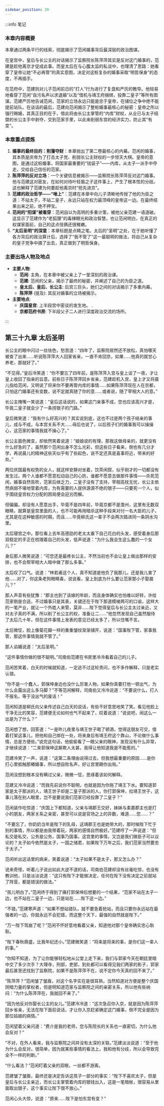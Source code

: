 ```yaml
---
sidebar_position: 39
---
```


:::info 笔记

### 本章内容概要

本章通过两条平行的线索，彻底揭示了范闲婚事背后最深层的政治图谋。

在皇宫中，皇后与长公主的对话揭示了监察院长陈萍萍其实是反对这门婚事的，范建是趁他离京才促成此事。而皇太后在与心腹太监的私谈中，也理清了思路：她看穿了皇帝让她“不必再管”的真实意图，决定对这桩复杂的婚事采取“明哲保身”的态度，不再插手。

在范府中，范建则对儿子范闲前日的“打人”行为进行了复盘和严厉的教导。他轻易地看穿了范闲“自污名声以求退婚”以及“借机与靖王府捆绑，投靠二皇子”等所有图谋。范建严厉地告诫范闲，范家的立场永远只能是忠于皇帝，在储位之争中绝不能提前站队。在谈话的最后，范建向范闲揭示了整桩婚事最核心的秘密：皇帝之所以强行赐婚，其真正目的在于，借此将由长公主掌管的“内库”财权，从业已与太子结盟的长公主手中剥夺，交到范家手里，以此来削弱东宫的经济实力，防止其“有变”。

### 本章重点提炼

1.  **婚事的最终目的：削藩夺财**：本章抛出了第二卷最核心的内幕。范闲的婚事，其本质是庆帝为了打击太子党、削弱长公主财权的一步惊天大棋。皇帝的意图，是通过这桩婚事，将国家最重要的“钱袋子”——内库，从太子一派手中夺走，交给自己信任的范家。
2.  **陈萍萍的反对立场**：一个关键信息被揭示——监察院长陈萍萍反对这门婚事。他与范建这对密友，在如何对待叶轻眉之子这件事上，产生了根本性的分歧。这也解释了范建为何要趁他离京时“抢先进京”。
3.  **范建的政治哲学——“唯上”**：范建在本章中向儿子清晰地传授了他的为臣之道：不站太子，不站二皇子，永远只站在权力最顶峰的皇帝这一边。在最终结果出来之前，绝不押宝。
4.  **范闲的“阳谋”被看穿**：范闲自以为高明的多重计策，被他父亲范建一语道破。这显示了范建作为“老狐狸”的毒辣眼光和政治智慧，也让范闲明白，在真正的权谋家面前，自己的这点伎俩还很稚嫩。
5.  **“太后圣明”的深意**：本章标题是点睛之笔。太后的“圣明”之处，在于她听懂了各方背后的政治算计后，选择了“我不管了”这一最聪明的做法，将自己从复杂的皇子党争中摘了出去，真正做到了明哲保身。

### 主要出场人物及地点

* **主要人物**:
    * **范闲**: 主角，在本章中被父亲上了一堂深刻的政治课。
    * **范建**: 范闲的父亲，揭示了最终的秘密，并阐述了自己的为臣之道。
    * **皇太后、皇后、长公主**: 后宫三巨头，她们之间的对话揭示了多重内幕。
    * **陈萍萍** (提及): 其反对婚事的立场被揭示。
* **主要地点**:
    * **庆国皇宫**: 上半段宫中密谈的发生地。
    .
    * **京都范府书房**: 下半段父子二人进行深度政治交流的场所。

:::

## 第三十九章 **太后圣明**

长公主的眼中闪过一丝怯色，愁苦道：“四年了，监察院居然还不放松，真怕哪天被查了出来……听说陈萍萍大人回家省亲，一直不肯回京，如果……他真的就甘心养老，那就好了。”

“不见得。”皇后冷笑道：“你不要忘了四年前，是陈萍萍入宫与皇上谈了一夜，才让皇上收回了指亲的旨意。前些日子陈萍萍回乡省亲，范建趁机入宫，皇上才又将晨儿指给范闲，又明说了将来你不要再管内库的事情……如果陈萍萍现在人在京都，只怕这门婚事还有变数，说不定就真随了你的意……或者说，随了宰相大人的意。”

长公主掩嘴一笑说道：“皇后这话说的，如果这门亲事不成，您也应该高兴才是，毕竟二皇子就会少了一条捞银子的门路。”

皇后微笑道：“我有什么好高兴的？其实说到底，这也不过是两个孩子结亲的事儿，成与不成，与本宫关系不大……母后也说了，以后孩子们的婚事我可以操操心，这范家的事情我就不操心了。”

长公主面色微变，却依然笑着说道：“娘娘说的有理，那我这做母亲的，就更没有什么好急的了，虽然那个范闲出身不怎么光彩，但这些日子看来，倒也有几分才学，再说晨儿的精神这些天似乎有了些起色，说不定还真是喜事将近，带来的好处。”

两位庆国最有权势的女人，就这样安静对坐着，饮茶闲叙，似乎刚才的一切都没有发生过。两个人谁都不愿意松动自己的心防，谁都不愿意去做那件事情——杀死范闲，婚事自然告吹，范家后继乏力，二皇子没有了支持，宰相高枕无忧，长公主依然病弱不堪地管着内库，为有需要的人提供源源不绝的银子——只要死一个人，似乎围绕皇宫权力分配的困局便会迎刃而解。

但偏偏，却没有人愿意出手，毕竟不是四年前，毕竟京都不是澹州，这里有无数双眼睛，就算是皇宫里面的人，也不可能再用暗杀这种手段来对付一名大臣的儿子，尤其是在这种敏感的时期，而且……毕竟柳氏这一辈子不会两次踏进同一条阴水沟里。

太后寝宫之中。那位看上去年高德劭的老太太垂下自己花白的头发，感受着身后那双稳定的手正在梳理着自己的头发，低声说道：“为什么我会生这么蠢的一个女儿？”

身后那人微笑说道：“可您还是最疼长公主，不然当初也不会让皇上做出那样的安排，也不会帮宰相大人暗中做了那么多事。”

太后叹了口气。说道：“林若甫这个人，真不知道是他负了我那儿，还是我儿害了他……对了，你这条老狗眼睛毒，说说看，皇上到底为什么要让范家那小子娶晨儿？”

那人声音有些犹豫：“郡主也到了该嫁的年龄，而且身体确实也怕难以好转，许给范家倒是合适，不过婚事只是其表，关键还在于陛下那道模棱两可的口谕，这样大的一笔产业，就让一个外姓人来管，莫非……陛下觉得皇后与长公主太过亲近，又对太子真的不满，所以削了长公主的权，准备让二……”他忽然发现自己虽然服侍了太后几十年，但在这件事情上发表的意见已经太多了，所以住嘴不言。

太后微怔，脸上像菊花瓣一样的重重皱纹渐渐铺开，说道：“国事陛下管，家事我管，那这件事情我就不管了。”

那人谄媚说道：“太后圣明。”

“这件事情你做的很不聪明。”司南伯范建在书房里冷冷看着自己的儿子。

范闲苦笑着，白天的时候就知道，一定逃不过这轮责问，也不多作解释，只是老实认错。

“你不是一个蠢人，郭保坤身边也没什么厉害人物，如果你真要打他一顿出气，为什么会露出这么多马脚？”不等范闲解释，司南伯又冷冷说道：“不要说什么，打人不报名，等于没出气的废话！”

范闲知道是柳氏向父亲传述自己白天的说话，有些不好意思地笑了笑。看见他脸上干净无比的笑容，范建便无论如何也气不起来了，叹着说道：“说说吧，闹这么一出是为了什么？”

范闲想了想，回答道：“一是昨儿夜里与靖王世子喝了顿酒，觉得这朋友可交，借着打架这事儿，把他和自己绑在一处，将来身后有靖王府这个靠山，不论做什么事情，总是方便些。”说完这句话，他偷偷看了一眼父亲的眼神，发现没有什么异常，才继续说道：“二来郭保坤这厮欺人太甚，我得让他知道我是不能惹的。”

范建冷笑了一声，说道：“这第二条理由说得过去，但我想最重要的原因……是你打心里抵触那樁婚事，所以想自败名声，好让宫里踢你出局。”

范闲没想到根本没有瞒过父亲，微微一怔，思琢着该如何解释。

范建又冷冷说道：“而我先前说你不聪明，也就是因为你拖了靖王下水。要知道郭家是太子那派的人，靖王世子却是二皇子那派的人，你打郭保坤，拉靖王世子，这事儿落在别人眼里，岂不是要说我们范家已经投靠了二皇子？”

范闲装作吃惊道：“庆国上下都知道，父亲与靖郡王交好，妹妹与柔嘉郡主也是打小的朋友，两家关系之亲密，甚至可以说是官场之上的异数，难道……您……？”

“不要忘了，你奶奶当年是陛下的乳母，这靖郡王也是她带大的，那时候陛下忙于别的事情，所以都是由我带着玩，两家的感情自然极好。”范建哼了一声说道：“但私交是私交，公务是公务，国事乃国事。这宫里的事情，又岂是我们做臣子可以议论的？太子如今依然是太子，一国之储君，如果陛下万年之后，我们范家当然要忠于太子。”

范闲听出这话里的病来，笑着说道：“太子如果不是太子，那又怎么办？”

说来奇怪，听着儿子说出如此大逆不道的话，司南伯范建却没有丝毫吃惊，也没有教训他，只是淡淡说道：“这只有陛下才能做决定，任何在陛下没有决定之前就站了阵营，都是错误的做法。”

“孩儿明白了。”范闲终于得到了痛打郭保坤后想要的一个结果，“范家不站在太子一边，也不站在二皇子一边，只是站在……陛下这一边。”

“不错。”范建寒声道：“如果不想站错队，就不要急着抢站，而且只要你永远站在最强者的一边，你就永远不会犯错，而这整个天下，最强的自然就是陛下。”

“万一陛下驾崩了呢？”范闲不怀好意地看着父亲，知道他对那个皇帝确实忠心耿耿。

“陛下春秋鼎盛，比我年纪还小。”范建微笑道：“将来是将来的事，是你们这一辈人的事。”

“你知不知道，为了让你能够轻松地从公堂上走下来，我们与郭家今天在朝廷里暗中交了多少次手？大理寺，刑部，吏部，到处都可以看得见我们两家的影子，郭家最后甚至还找到了监察院，如果不是陈萍萍不在，说不定你今天真的回不来了。”

“陈萍萍？”范闲皱了皱眉，对这个名字实在是很耳熟，当然知道对方便是整个庆国阴暗力量的掌权者，但是明知道范家与监察院之间的亲密关系，所以他有些纳闷：“为什么陈萍萍在，我就回不来了。”

“因为他反对你娶长公主的女儿。”范建冷冷道：“这次急召你入京，就是因为陈萍萍回乡省亲，无法在陛下面前说话，才让你入京赶紧确定这门婚事，倒不完全是因为那位姑娘的病情。”

范闲望着父亲问道：“费介是我的老师，您与陈院长的关系也一直密切，为什么他会反对？”

“不对，在外人看来，我与监察院之间并没有太深的关联。”范建淡淡说道：“至于他为什么会反对，很简单，因为就某些事情的看法上，我和他有分歧，所以会导致完全不一样的判断。”

“什么看法？”范闲盯着父亲的双眼，一丝都不游离。

范建皱了皱眉，最终还是决定告诉这孩子一部分的事实：“陛下不喜欢太子，但是皇后与长公主亲近，而长公主掌管着内库的银钱出入，这是一笔暗帐，很容易从里面取出银子，这个事实让陛下很不放心。”

范闲心头大惊，说道：“原来……陛下是怕东宫有变？”

